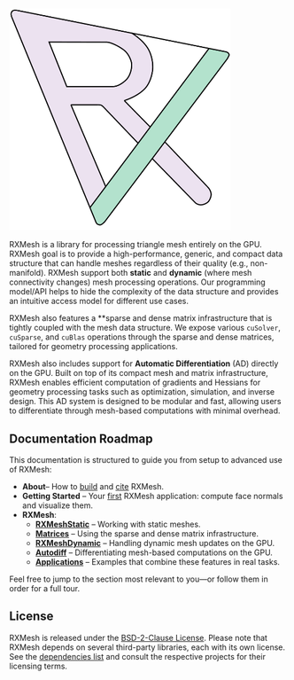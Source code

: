 #

<p align="left">
  <img src="assets/rx.png" alt="RXMesh Logo" width="400"/>
</p>

RXMesh is a library for processing triangle mesh entirely on the GPU. RXMesh goal is to provide a high-performance, generic, and compact data structure that can handle meshes regardless of their quality (e.g., non-manifold). RXMesh support both **static** and **dynamic** (where mesh connectivity changes) mesh processing operations. Our programming model/API helps to hide the complexity of the data structure and provides an intuitive access model for different use cases.

RXMesh also features a **sparse and dense matrix infrastructure that is tightly coupled with the mesh data structure. We expose various `cuSolver`, `cuSparse`, and `cuBlas` operations through the sparse and dense matrices, tailored for geometry processing applications.

RXMesh also includes support for **Automatic Differentiation** (AD) directly on the GPU. Built on top of its compact mesh and matrix infrastructure, RXMesh enables efficient computation of gradients and Hessians for geometry processing tasks such as optimization, simulation, and inverse design. This AD system is designed to be modular and fast, allowing users to differentiate through mesh-based computations with minimal overhead.


## Documentation Roadmap

This documentation is structured to guide you from setup to advanced use of RXMesh:

- **About**– How to [build](about/building) and [cite](about/bibtex) RXMesh.
- **Getting Started** – Your [first](basics/basic) RXMesh application: compute face normals and visualize them.
- **RXMesh**:
    - [**RXMeshStatic**](rxmesh/static) – Working with static meshes.
    - [**Matrices**](rxmesh/matrices) – Using the sparse and dense matrix infrastructure.
    - [**RXMeshDynamic**](rxmesh/dynamic) – Handling dynamic mesh updates on the GPU.
    - [**Autodiff**](rxmesh/ad) – Differentiating mesh-based computations on the GPU.
    - [**Applications**](rxmesh/apps) – Examples that combine these features in real tasks.

Feel free to jump to the section most relevant to you—or follow them in order for a full tour.


## License

RXMesh is released under the [BSD-2-Clause License](https://github.com/owensgroup/RXMesh/blob/main/LICENSE). Please note that RXMesh depends on several third-party libraries, each with its own license. See the [dependencies list](about/building/#dependencies) and consult the respective projects for their licensing terms.
